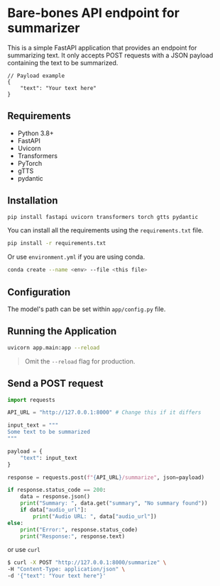 # Bare-bones API endpoint for summarizer

This is a simple FastAPI application that provides an endpoint for summarizing
text. It only accepts POST requests with a JSON payload containing the text to
be summarized.

```jsonc
// Payload example
{
    "text": "Your text here"
}
```

## Requirements

- Python 3.8+
- FastAPI
- Uvicorn
- Transformers
- PyTorch
- gTTS
- pydantic

## Installation

```sh
pip install fastapi uvicorn transformers torch gtts pydantic
```

You can install all the requirements using the `requirements.txt` file.

```sh
pip install -r requirements.txt
```

Or use `environment.yml` if you are using conda.

```sh
conda create --name <env> --file <this file>
```

## Configuration

The model's path can be set within `app/config.py` file.

## Running the Application

```sh
uvicorn app.main:app --reload
```

> Omit the `--reload` flag for production.

## Send a POST request

```py
import requests

API_URL = "http://127.0.0.1:8000" # Change this if it differs

input_text = """
Some text to be summarized
"""

payload = {
    "text": input_text
}

response = requests.post(f"{API_URL}/summarize", json=payload)

if response.status_code == 200:
    data = response.json()
    print("Summary: ", data.get("summary", "No summary found"))
    if data["audio_url"]:
        print("Audio URL: ", data["audio_url"])
else:
    print("Error:", response.status_code)
    print("Response:", response.text)
```

or use `curl`

```sh
$ curl -X POST "http://127.0.0.1:8000/summarize" \
-H "Content-Type: application/json" \
-d '{"text": "Your text here"}'
```
